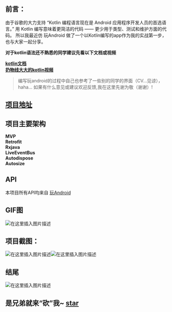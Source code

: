 ## 前言：

由于谷歌的大力支持 “Kotlin 编程语言现在是 Android 应用程序开发人员的首选语言。” 用 Kotlin 编写意味着更简洁的代码 —— 更少用于类型、测试和维护方面的代码。 所以我最近仿 玩Android 做了一个以Kotlin编写的app作为我的实战第一步，也与大家一起分享。


**对于kotlin语法还不熟悉的同学建议先看以下文档或视频**

[**kotlin文档**](https://www.runoob.com/kotlin/kotlin-tutorial.html)<br>
**[扔物线大大的kotlin视频](https://kaixue.io/)**<br>

>  编写玩android的过程中自己也参考了一些别的同学的界面（CV…见谅），haha…
> 如果有什么意见或建议欢迎反馈,我在这里先谢为敬（谢谢）!


## [项目地址](https://github.com/hardgit/WanAndroid)

## 项目主要架构

**MVP<br>
Retrofit<br>
Rxjava<br>
LiveEventBus<br>
Autodispose<br>
Autosize<br>**

## API
本项目所有API均来自  [玩Android](https://www.wanandroid.com/)
## GIF图
![在这里插入图片描述](https://img-blog.csdnimg.cn/20191108144930843.gif)

## 项目截图：

![在这里插入图片描述](https://img-blog.csdnimg.cn/20191108143133792.png?x-oss-process=image/watermark,type_ZmFuZ3poZW5naGVpdGk,shadow_10,text_aHR0cHM6Ly9ibG9nLmNzZG4ubmV0L0hhcmRfRg==,size_16,color_FFFFFF,t_70)![在这里插入图片描述](https://img-blog.csdnimg.cn/20191108143149560.png?x-oss-process=image/watermark,type_ZmFuZ3poZW5naGVpdGk,shadow_10,text_aHR0cHM6Ly9ibG9nLmNzZG4ubmV0L0hhcmRfRg==,size_16,color_FFFFFF,t_70)

## 结尾
![在这里插入图片描述](https://img-blog.csdnimg.cn/20191108145802688.png)
## 是兄弟就来“砍”我~  [star](https://github.com/hardgit/WanAndroid)

